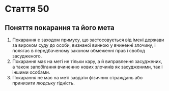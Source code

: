 Cтаття 50
====
Поняття покарання та його мета
----
1. Покарання є заходом примусу, що застосовується від імені держави за вироком суду до особи, визнаної винною у вчиненні злочину, і полягає в передбаченому законом обмеженні прав і свобод засудженого.
2. Покарання має на меті не тільки кару, а й виправлення засуджених, а також запобігання вчиненню нових злочинів як засудженими, так і іншими особами.
3. Покарання не має на меті завдати фізичних страждань або принизити людську гідність.

